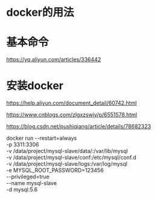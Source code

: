 # docker的用法

# 基本命令
https://yq.aliyun.com/articles/336442

# 安装docker
https://help.aliyun.com/document_detail/60742.html

https://www.cnblogs.com/zlgxzswjy/p/6551578.html

https://blog.csdn.net/pushiqiang/article/details/78682323


docker run  --restart=always \
  -p 3311:3306  \
  -v /data/project/mysql-slave/data/:/var/lib/mysql  \
  -v /data/project/mysql-slave/conf:/etc/mysql/conf.d \
  -v /data/project/mysql-slave/logs:/var/log/mysql \
  -e MYSQL_ROOT_PASSWORD=123456 \
  --privileged=true \
  --name mysql-slave \
  -d mysql:5.6

